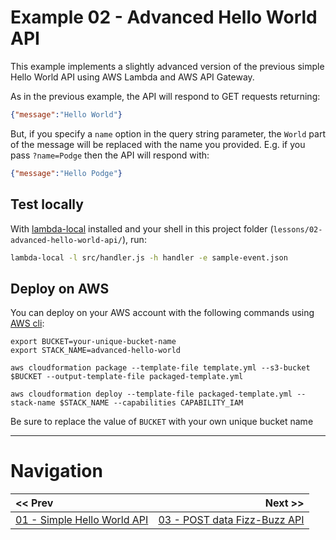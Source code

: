 # Example 02 - Advanced Hello World API

This example implements a slightly advanced version of the previous simple Hello World API using AWS Lambda and AWS API Gateway.

As in the previous example, the API will respond to GET requests returning:

```json
{"message":"Hello World"}
```

But, if you specify a `name` option in the query string parameter, the `World` part of the message will be replaced with the name you provided. E.g. if you pass `?name=Podge` then the API will respond with:

```json
{"message":"Hello Podge"}
```

## Test locally

With [lambda-local](https://www.npmjs.com/package/lambda-local) installed and your shell in this project folder (`lessons/02-advanced-hello-world-api/`), run:

```bash
lambda-local -l src/handler.js -h handler -e sample-event.json
```

## Deploy on AWS

You can deploy on your AWS account with the following commands using [AWS cli](https://aws.amazon.com/cli/):

```
export BUCKET=your-unique-bucket-name
export STACK_NAME=advanced-hello-world

aws cloudformation package --template-file template.yml --s3-bucket $BUCKET --output-template-file packaged-template.yml

aws cloudformation deploy --template-file packaged-template.yml --stack-name $STACK_NAME --capabilities CAPABILITY_IAM
```

Be sure to replace the value of `BUCKET` with your own unique bucket name

---

# Navigation

| << Prev | Next >> |
| :---         |          ---: |
| [01 - Simple Hello World API](../01-simple-hello-world-api)   | [03 - POST data Fizz-Buzz API](../03-post-data-fizz-buzz-api) |
